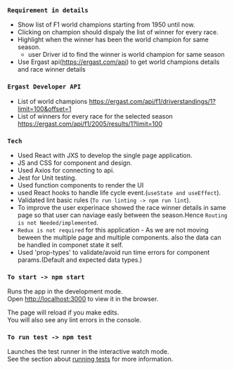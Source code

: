 ### `Requirement in details`

- Show list of F1 world champions starting from 1950 until now.
- Clicking on champion should dispaly the list of winner for every race.
- Highlight when the winner has been the world champion for same season.
  - user Driver id to find the winner is world champion for same season
- Use Ergast api(https://ergast.com/api) to get world champions details and race winner details

### `Ergast Developer API`

- List of world champions https://ergast.com/api/f1/driverstandings/1?limit=100&offset=1
- List of winners for every race for the selected season https://ergast.com/api/f1/2005/results/1?limit=100

### `Tech`

- Used React with JXS to develop the single page application.
- JS and CSS for component and design.
- Used Axios for connecting to api.
- Jest for Unit testing.
- Used function components to render the UI
- used React hooks to handle life cycle event.(`useState and useEffect`).
- Validated lint basic rules (`To run linting -> npm run lint`).
- To improve the user experinace showed the race winner details in same page so that user can naviage easly between the season.Hence `Routing is not Needed/implemented`.
- `Redux is not required` for this application - As we are not moving beween the multiple page and multiple components. also the data can be handled in componet state it self.
- Used 'prop-types' to validate/avoid run time errors for component params.(Default and expected data types.)

### `To start -> npm start`

Runs the app in the development mode.\
Open [http://localhost:3000](http://localhost:3000) to view it in the browser.

The page will reload if you make edits.\
You will also see any lint errors in the console.

### `To run test -> npm test`

Launches the test runner in the interactive watch mode.\
See the section about [running tests](https://facebook.github.io/create-react-app/docs/running-tests) for more information.
